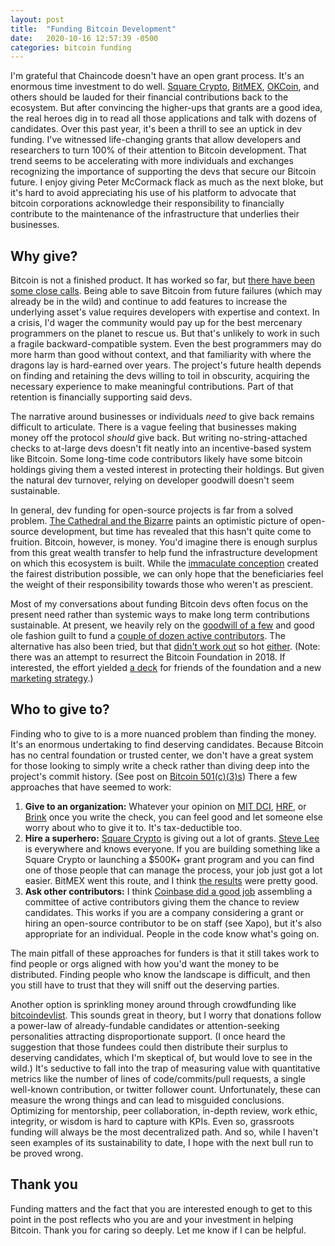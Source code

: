 ```yaml
---
layout: post
title:  "Funding Bitcoin Development"
date:   2020-10-16 12:57:39 -0500
categories: bitcoin funding
---
```

I'm grateful that Chaincode doesn't have an open grant process. It's an enormous time investment to do well. [Square Crypto](https://squarecrypto.org/#grants), [BitMEX](https://blog.bitmex.com/grants/), [OKCoin](https://developergrant.okcoin.com/), and others should be lauded for their financial contributions back to the ecosystem. But after convincing the higher-ups that grants are a good idea, the real heroes dig in to read all those applications and talk with dozens of candidates. Over this past year, it's been a thrill to see an uptick in dev funding. I've witnessed life-changing grants that allow developers and researchers to turn 100% of their attention to Bitcoin development. That trend seems to be accelerating with more individuals and exchanges recognizing the importance of supporting the devs that secure our Bitcoin future. I enjoy giving Peter McCormack flack as much as the next bloke, but it's hard to avoid appreciating his use of his platform to advocate that bitcoin corporations acknowledge their responsibility to financially contribute to the maintenance of the infrastructure that underlies their businesses.

## Why give?

Bitcoin is not a finished product. It has worked so far, but [there have been some close calls](https://en.wikipedia.org/wiki/List_of_bitcoin_forks#Unintended_hard_forks). Being able to save Bitcoin from future failures (which may already be in the wild) and continue to add features to increase the underlying asset's value requires developers with expertise and context. In a crisis, I'd wager the community would pay up for the best mercenary programmers on the planet to rescue us. But that's unlikely to work in such a fragile backward-compatible system. Even the best programmers may do more harm than good without context, and that familiarity with where the dragons lay is hard-earned over years. The project's future health depends on finding and retaining the devs willing to toil in obscurity, acquiring the necessary experience to make meaningful contributions. Part of that retention is financially supporting said devs.

The narrative around businesses or individuals _need_ to give back remains difficult to articulate. There is a vague feeling that businesses making money off the protocol _should_ give back. But writing no-string-attached checks to at-large devs doesn't fit neatly into an incentive-based system like Bitcoin. Some long-time code contributors likely have some bitcoin holdings giving them a vested interest in protecting their holdings. But given the natural dev turnover, relying on developer goodwill doesn't seem sustainable.

In general, dev funding for open-source projects is far from a solved problem. [The Cathedral and the Bizarre](https://en.wikipedia.org/wiki/The_Cathedral_and_the_Bazaar) paints an optimistic picture of open-source development, but time has revealed that this hasn't quite come to fruition. Bitcoin, however, is money. You'd imagine there is enough surplus from this great wealth transfer to help fund the infrastructure development on which this ecosystem is built. While the [immaculate conception](https://blog.picks.co/bitcoins-distribution-was-fair-e2ef7bbbc892#b857) created the fairest distribution possible, we can only hope that the beneficiaries feel the weight of their responsibility towards those who weren't as prescient.

Most of my conversations about funding Bitcoin devs often focus on the present need rather than systemic ways to make long term contributions sustainable. At present, we heavily rely on the [goodwill of a few](https://blog.bitmex.com/who-funds-bitcoin-development/) and good ole fashion guilt to fund a [couple of dozen active contributors](https://github.com/bitcoin/bitcoin/graphs/contributors?from=2019-09-28&to=2020-09-28&type=c). The alternative has also been tried, but that [didn't work out](https://blog.bitmex.com/the-bitcoin-foundation/) so hot [either](https://theb.foundation/). (Note: there was an attempt to resurrect the Bitcoin Foundation in 2018. If interested, the effort yielded [a deck](https://drive.google.com/file/d/1gEaWlrwcmawrakWgjIn5Djuq3SdFc6Zn/view) for friends of the foundation and a new [marketing strategy](https://drive.google.com/file/d/1V9PuC7p2bYEAhHqKVO9z1oa_8M-qKg1w/view?usp=sharing).)

## Who to give to?

Finding who to give to is a more nuanced problem than finding the money.  It's an enormous undertaking to find deserving candidates. Because Bitcoin has no central foundation or trusted center, we don't have a great system for those looking to simply write a check rather than diving deep into the project's commit history. (See post on [Bitcoin 501(c)(3)s](/bitcoin/501(c)(3)/funding/501c3s-for-bitcoin/)) There a few approaches that have seemed to work:

1. **Give to an organization:** Whatever your opinion on [MIT DCI](https://dci.mit.edu/), [HRF](https://hrf.org/donate-bitcoin/), or [Brink](https://brink.dev) once you write the check, you can feel good and let someone else worry about who to give it to. It's tax-deductible too.
2. **Hire a superhero:** [Square Crypto](https://squarecrypto.org/#grants) is giving out a lot of grants. [Steve Lee](https://squarecrypto.org/#:~:text=steve%20lee) is everywhere and knows everyone. If you are building something like a Square Crypto or launching a $500K+ grant program and you can find one of those people that can manage the process, your job just got a lot easier. BitMEX went this route, and I think [the results](https://blog.bitmex.com/grants/) were pretty good.
3. **Ask other contributors:** I think [Coinbase did a good job](https://blog.coinbase.com/coinbase-will-sponsor-two-bitcoin-core-developers-with-first-crypto-community-fund-grants-cf55a3a520a3) assembling a committee of active contributors giving them the chance to review candidates. This works if you are a company considering a grant or hiring an open-source contributor to be on staff (see Xapo), but it's also appropriate for an individual. People in the code know what's going on.

The main pitfall of these approaches for funders is that it still takes work to find people or orgs aligned with how you'd want the money to be distributed. Finding people who know the landscape is difficult, and then you still have to trust that they will sniff out the deserving parties.

Another option is sprinkling money around through crowdfunding like [bitcoindevlist](https://bitcoindevlist.com/). This sounds great in theory, but I worry that donations follow a power-law of already-fundable candidates or attention-seeking personalities attracting disproportionate support. (I once heard the suggestion that those fundees could then distribute their surplus to deserving candidates, which I'm skeptical of, but would love to see in the wild.) It's seductive to fall into the trap of measuring value with quantitative metrics like the number of lines of code/commits/pull requests, a single well-known contribution, or twitter follower count. Unfortunately, these can measure the wrong things and can lead to misguided conclusions. Optimizing for mentorship, peer collaboration, in-depth review, work ethic, integrity, or wisdom is hard to capture with KPIs. Even so, grassroots funding will always be the most decentralized path. And so, while I haven't seen examples of its sustainability to date, I hope with the next bull run to be proved wrong.

## Thank you

Funding matters and the fact that you are interested enough to get to this point in the post reflects who you are and your investment in helping Bitcoin. Thank you for caring so deeply. Let me know if I can be helpful.
